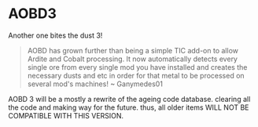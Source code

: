 # AOBD3
Another one bites the dust 3!
> AOBD has grown further than being a simple TIC add-on to allow Ardite and Cobalt processing. It now automatically detects every single ore from every single mod you have installed and creates the necessary dusts and etc in order for that metal to be processed on several mod's machines! ~ Ganymedes01

AOBD 3 will be a mostly a rewrite of the ageing code database. clearing all the code and making way for the future. thus, all older items WILL NOT BE COMPATIBLE WITH THIS VERSION.
